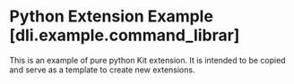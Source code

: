 # Python Extension Example [dli.example.command_librar]

This is an example of pure python Kit extension. It is intended to be copied and serve as a template to create new extensions.

